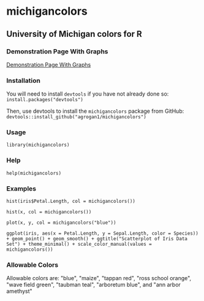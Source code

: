 # michigancolors

## University of Michigan colors for R

### Demonstration Page With Graphs

[Demonstration Page With Graphs](http://www-personal.umich.edu/~agrogan/R/michigancolors_demo.html)

### Installation

You will need to install `devtools` if you have not already done so: `install.packages("devtools")`

Then, use devtools to install the `michigancolors` package from GitHub:  `devtools::install_github("agrogan1/michigancolors")`

### Usage

`library(michigancolors)`

### Help

`help(michigancolors)`

### Examples

`hist(iris$Petal.Length, col = michigancolors())`

`hist(x, col = michigancolors())`

`plot(x, y, col = michigancolors("blue"))`

`ggplot(iris, aes(x = Petal.Length, y = Sepal.Length, color = Species)) + geom_point() + geom_smooth() + ggtitle("Scatterplot of Iris Data Set") + theme_minimal() + scale_color_manual(values = michigancolors())`
  
### Allowable Colors

Allowable colors are: "blue", "maize", "tappan red",
"ross school orange", "wave field green",
"taubman teal", "arboretum blue", and
"ann arbor amethyst"

